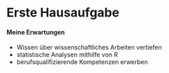 Erste Hausaufgabe
================

#### Meine Erwartungen

  - Wissen über wissenschaftliches Arbeiten vertiefen
  - statistische Analysen mithilfe von R
  - berufsqualifizierende Kompetenzen erwerben
